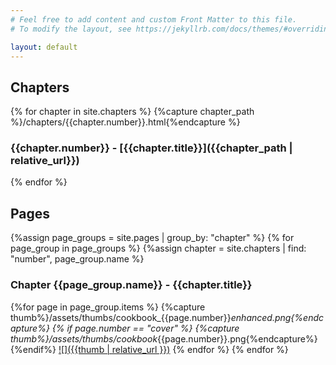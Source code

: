 ```yaml
---
# Feel free to add content and custom Front Matter to this file.
# To modify the layout, see https://jekyllrb.com/docs/themes/#overriding-theme-defaults

layout: default
---
```


## Chapters

{% for chapter in site.chapters %}
  {%capture chapter_path %}/chapters/{{chapter.number}}.html{%endcapture %}
### {{chapter.number}} - [{{chapter.title}}]({{chapter_path | relative_url}})
{% endfor %}

## Pages
{%assign page_groups = site.pages | group_by: "chapter" %}
{% for page_group in page_groups %}
  {%assign chapter = site.chapters | find: "number", page_group.name %}
### Chapter {{page_group.name}} - {{chapter.title}}
  {%for page in page_group.items %}
    {%capture thumb%}/assets/thumbs/cookbook_{{page.number}}_enhanced.png{%endcapture%}
    {% if page.number == "cover" %}
      {%capture thumb%}/assets/thumbs/cookbook_{{page.number}}.png{%endcapture%}
    {%endif%}
[![]({{thumb | relative_url }})]({{page.url}})
  {% endfor %}
{% endfor %}
